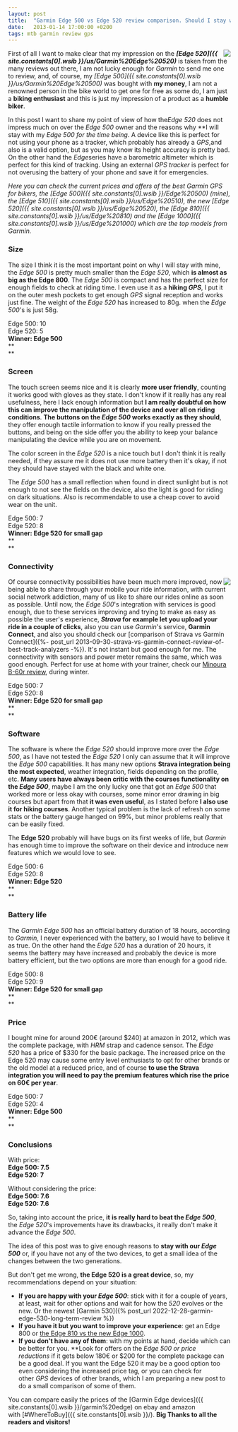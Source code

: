 ```yaml
---
layout: post
title:  "Garmin Edge 500 vs Edge 520 review comparison. Should I stay with the Edge 500?"
date:   2013-01-14 17:00:00 +0200
tags: mtb garmin review gps
---
```



<a href='{{ site.constants[0].wsib }}/Garmin%20Edge%20500'><img style="float: right;" src="https://i.imgur.com/ZAlc9GQm.jpg"></a>

First of all I want to make clear that my impression on the ***[Edge 520]({{ site.constants[0].wsib }}/us/Garmin%20Edge%20520)*** is taken from the many reviews out there, I am not lucky enough for *Garmin* to send me one to review, and, of course, my *[Edge 500]({{ site.constants[0].wsib }}/us/Garmin%20Edge%20500)* was bought with **my money**, I am not a renowned person in the bike world to get one for free as some do, I am just a **biking enthusiast** and this is just my impression of a product as a **humble biker**.

In this post I want to share my point of view of how the*Edge 520* does not impress much on over the *Edge 500* owner and the reasons why **I will stay with my *Edge 500 *for the time being**. A device like this is perfect for not using your phone as a tracker, which probably has already a *GPS*,and also is a valid option, but as you may know its height accuracy is pretty bad. On the other hand the *Edge*series have a barometric altimeter which is perfect for this kind of tracking. Using an external *GPS tracker* is perfect for not overusing the battery of your phone and save it for emergencies.

*Here you can check the current prices and offers of the best Garmin GPS for bikers, the [Edge 500]({{ site.constants[0].wsib }}/Edge%20500) (mine), the [Edge 510]({{ site.constants[0].wsib }}/us/Edge%20510), the new [Edge 520]({{ site.constants[0].wsib }}/us/Edge%20520), the [Edge 810]({{ site.constants[0].wsib }}/us/Edge%20810) and the [Edge 1000]({{ site.constants[0].wsib }}/us/Edge%201000) which are the top models from Garmin.*

### Size

The size I think it is the most important point on why I will stay with mine, the *Edge 500* is pretty much smaller than the *Edge 520*, which **is almost as big as the Edge 800**. The *Edge 500* is compact and has the perfect size for enough fields to check at riding time. I even use it as a **hiking *GPS***, I put it on the outer mesh pockets to get enough *GPS* signal reception and works just fine. The weight of the *Edge 520* has increased to 80g. when the *Edge 500*'s is just 58g.

Edge 500: 10\
Edge 520: 5\
**Winner: Edge 500**\
**\
**

### Screen

The touch screen seems nice and it is clearly **more user friendly**, counting it works good with gloves as they state. I don't know if it really has any real usefulness, here I lack enough information but **I am really doubtful on how this can improve the manipulation of the device and over all on riding conditions**. **The buttons on the *Edge 500* works exactly as they should**, they offer enough tactile information to know if you really pressed the buttons, and being on the side offer you the ability to keep your balance manipulating the device while you are on movement.

The color screen in the *Edge 520* is a nice touch but I don't think it is really needed, if they assure me it does not use more battery then it's okay, if not they should have stayed with the black and white one.

The *Edge 500* has a small reflection when found in direct sunlight but is not enough to not see the fields on the device, also the light is good for riding on dark situations. Also is recommendable to use a cheap cover to avoid wear on the unit.

Edge 500: 7\
Edge 520: 8\
**Winner: Edge 520 for small gap**\
**\
**

### Connectivity
<a href='{{ site.constants[0].wsib }}/us/garmin%20edge%20cover'><img style="float: right;" src="https://i.imgur.com/XXJzySPm.jpg"></a>

Of course connectivity possibilities have been much more improved, now being able to share through your mobile your ride information, with current social network addiction, many of us like to share our rides online as soon as possible. Until now, the *Edge 500*'s integration with services is good enough, due to these services improving and trying to make as easy as possible the user's experience, ***Strava* for example let you upload your ride in a couple of clicks**, also you can use *Garmin*'s service, **Garmin Connect**, and also you should check our [comparison of Strava vs Garmin Connect]({%- post_url 2013-09-30-strava-vs-garmin-connect-review-of-best-track-analyzers -%}). It's not instant but good enough for me. The connectivity with sensors and power meter remains the same, which was good enough. Perfect for use at home with your trainer, check our [Minoura B-60r review](/2013/01/minoura-b60-r-magnetic-trainer-review-best-for-money.html), during winter.

Edge 500: 7\
Edge 520: 8\
**Winner: Edge 520 for small gap**\
**\
**

### Software

The software is where the *Edge 520* should improve more over the *Edge 500*, as I have not tested the *Edge 520* I only can assume that it will improve the *Edge 500* capabilities. It has many new options **Strava integration being the most expected**, weather integration, fields depending on the profile, etc. **Many users have always been critic with the courses functionality on the *Edge 500***, maybe I am the only lucky one that got an *Edge 500* that worked more or less okay with courses, some minor error drawing in big courses but apart from that **it was even useful**, as I stated before **I also use it for hiking courses**. Another typical problem is the lack of refresh on some stats or the battery gauge hanged on 99%, but minor problems really that can be easily fixed.

The **Edge 520** probably will have bugs on its first weeks of life, but *Garmin* has enough time to improve the software on their device and introduce new features which we would love to see.

Edge 500: 6\
Edge 520: 8\
**Winner: Edge 520**\
**\
**

### Battery life

The *Garmin Edge 500* has an official battery duration of 18 hours, according to *Garmin*, I never experienced with the battery, so I would have to believe it as true. On the other hand the *Edge 520* has a duration of 20 hours, it seems the battery may have increased and probably the device is more battery efficient, but the two options are more than enough for a good ride.

Edge 500: 8\
Edge 520: 9\
**Winner: Edge 520 for small gap**\
**\
**

### Price

I bought mine for around 200€ (around $240) at amazon in 2012, which was the complete package, with *HRM* strap and cadence sensor. The *Edge 520* has a price of $330 for the basic package. The increased price on the Edge 520 may cause some entry level enthusiasts to opt for other brands or the old model at a reduced price, and of course **to use the Strava integration you will need to pay the premium features which rise the price on 60€ per year**.

Edge 500: 7\
Edge 520: 4\
**Winner: Edge 500**\
**\
**

### Conclusions

With price:\
**Edge 500: 7.5**\
**Edge 520: 7**

Without considering the price:\
**Edge 500: 7.6**\
**Edge 520: 7.6**

So, taking into account the price, **it** **is really hard to beat the *Edge 500***, the *Edge 520*'s improvements have its drawbacks, it really don't make it advance the *Edge 500*.

The idea of this post was to give enough reasons to **stay with our *Edge 500*** or, if you have not any of the two devices, to get a small idea of the changes between the two generations.

But don't get me wrong, **the Edge 520 is a great device**, so, my recommendations depend on your situation:

- **If you are happy with your *Edge 500***: stick with it for a couple of years, at least, wait for other options and wait for how the *520* evolves or the new. Or the newest [Garmin 530]({% post_url 2022-12-28-garmin-edge-530-long-term-review %})
- **If you have it but you want to improve your experience**: get an Edge 800 or [the Edge 810 vs the new Edge 1000](/2014/07/garmin-edge-1000-vs-810-high-end-bike-gps-maps-routes.html).
- **If you don't have any of them**: with my points at hand, decide which can be better for you. **Look for offers on the *Edge 500 *or price reductions** if it gets below 180€ or $200 for the complete package can be a good deal. If you want the Edge 520 it may be a good option too even considering the increased price tag, or you can check for other *GPS* devices of other brands, which I am preparing a new post to do a small comparison of some of them.

You can compare easily the prices of the [Garmin Edge devices]({{ site.constants[0].wsib }}/garmin%20edge) on ebay and amazon with [#WhereToBuy]({{ site.constants[0].wsib }}/). **Big Thanks to all the readers and visitors!**
